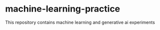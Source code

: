 # machine-learning-practice
This repository contains machine learning and generative ai experiments
